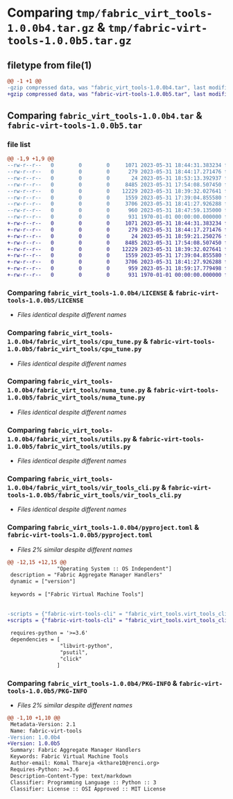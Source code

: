 # Comparing `tmp/fabric_virt_tools-1.0.0b4.tar.gz` & `tmp/fabric-virt-tools-1.0.0b5.tar.gz`

## filetype from file(1)

```diff
@@ -1 +1 @@
-gzip compressed data, was "fabric_virt_tools-1.0.0b4.tar", last modified: Fri Jan  1 00:00:00 2016, max compression
+gzip compressed data, was "fabric-virt-tools-1.0.0b5.tar", last modified: Wed May 31 18:59:34 2023, max compression
```

## Comparing `fabric_virt_tools-1.0.0b4.tar` & `fabric-virt-tools-1.0.0b5.tar`

### file list

```diff
@@ -1,9 +1,9 @@
--rw-r--r--   0        0        0     1071 2023-05-31 18:44:31.383234 fabric_virt_tools-1.0.0b4/LICENSE
--rw-r--r--   0        0        0      279 2023-05-31 18:44:17.271476 fabric_virt_tools-1.0.0b4/README.md
--rw-r--r--   0        0        0       24 2023-05-31 18:53:13.392937 fabric_virt_tools-1.0.0b4/fabric_virt_tools/__init__.py
--rw-r--r--   0        0        0     8485 2023-05-31 17:54:08.507450 fabric_virt_tools-1.0.0b4/fabric_virt_tools/cpu_tune.py
--rw-r--r--   0        0        0    12229 2023-05-31 18:39:32.027641 fabric_virt_tools-1.0.0b4/fabric_virt_tools/numa_tune.py
--rw-r--r--   0        0        0     1559 2023-05-31 17:39:04.855580 fabric_virt_tools-1.0.0b4/fabric_virt_tools/utils.py
--rw-r--r--   0        0        0     3706 2023-05-31 18:41:27.926288 fabric_virt_tools-1.0.0b4/fabric_virt_tools/vir_tools_cli.py
--rw-r--r--   0        0        0      960 2023-05-31 18:47:59.135000 fabric_virt_tools-1.0.0b4/pyproject.toml
--rw-r--r--   0        0        0      931 1970-01-01 00:00:00.000000 fabric_virt_tools-1.0.0b4/PKG-INFO
+-rw-r--r--   0        0        0     1071 2023-05-31 18:44:31.383234 fabric-virt-tools-1.0.0b5/LICENSE
+-rw-r--r--   0        0        0      279 2023-05-31 18:44:17.271476 fabric-virt-tools-1.0.0b5/README.md
+-rw-r--r--   0        0        0       24 2023-05-31 18:59:21.250276 fabric-virt-tools-1.0.0b5/fabric_virt_tools/__init__.py
+-rw-r--r--   0        0        0     8485 2023-05-31 17:54:08.507450 fabric-virt-tools-1.0.0b5/fabric_virt_tools/cpu_tune.py
+-rw-r--r--   0        0        0    12229 2023-05-31 18:39:32.027641 fabric-virt-tools-1.0.0b5/fabric_virt_tools/numa_tune.py
+-rw-r--r--   0        0        0     1559 2023-05-31 17:39:04.855580 fabric-virt-tools-1.0.0b5/fabric_virt_tools/utils.py
+-rw-r--r--   0        0        0     3706 2023-05-31 18:41:27.926288 fabric-virt-tools-1.0.0b5/fabric_virt_tools/vir_tools_cli.py
+-rw-r--r--   0        0        0      959 2023-05-31 18:59:17.779498 fabric-virt-tools-1.0.0b5/pyproject.toml
+-rw-r--r--   0        0        0      931 1970-01-01 00:00:00.000000 fabric-virt-tools-1.0.0b5/PKG-INFO
```

### Comparing `fabric_virt_tools-1.0.0b4/LICENSE` & `fabric-virt-tools-1.0.0b5/LICENSE`

 * *Files identical despite different names*

### Comparing `fabric_virt_tools-1.0.0b4/fabric_virt_tools/cpu_tune.py` & `fabric-virt-tools-1.0.0b5/fabric_virt_tools/cpu_tune.py`

 * *Files identical despite different names*

### Comparing `fabric_virt_tools-1.0.0b4/fabric_virt_tools/numa_tune.py` & `fabric-virt-tools-1.0.0b5/fabric_virt_tools/numa_tune.py`

 * *Files identical despite different names*

### Comparing `fabric_virt_tools-1.0.0b4/fabric_virt_tools/utils.py` & `fabric-virt-tools-1.0.0b5/fabric_virt_tools/utils.py`

 * *Files identical despite different names*

### Comparing `fabric_virt_tools-1.0.0b4/fabric_virt_tools/vir_tools_cli.py` & `fabric-virt-tools-1.0.0b5/fabric_virt_tools/vir_tools_cli.py`

 * *Files identical despite different names*

### Comparing `fabric_virt_tools-1.0.0b4/pyproject.toml` & `fabric-virt-tools-1.0.0b5/pyproject.toml`

 * *Files 2% similar despite different names*

```diff
@@ -12,15 +12,15 @@
                "Operating System :: OS Independent"]
 description = "Fabric Aggregate Manager Handlers"
 dynamic = ["version"]
 
 keywords = ["Fabric Virtual Machine Tools"]
 
 
-scripts = {"fabric-virt-tools-cli" = "fabric_virt_tools.virt_tools_cli:virt_tools_cli"}
+scripts = {"fabric-virt-tools-cli" = "fabric_virt_tools.virt_tools_cli:vir_tools_cli"}
 
 requires-python = '>=3.6'
 dependencies = [
                 "libvirt-python",
                 "psutil",
                 "click"
                ]
```

### Comparing `fabric_virt_tools-1.0.0b4/PKG-INFO` & `fabric-virt-tools-1.0.0b5/PKG-INFO`

 * *Files 2% similar despite different names*

```diff
@@ -1,10 +1,10 @@
 Metadata-Version: 2.1
 Name: fabric-virt-tools
-Version: 1.0.0b4
+Version: 1.0.0b5
 Summary: Fabric Aggregate Manager Handlers
 Keywords: Fabric Virtual Machine Tools
 Author-email: Komal Thareja <kthare10@renci.org>
 Requires-Python: >=3.6
 Description-Content-Type: text/markdown
 Classifier: Programming Language :: Python :: 3
 Classifier: License :: OSI Approved :: MIT License
```

